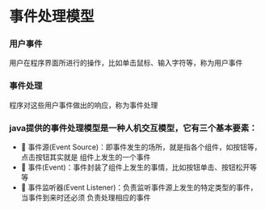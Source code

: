 # 事件处理模型

### 用户事件
用户在程序界面所进行的操作，比如单击鼠标、输入字符等，称为用户事件  

### 事件处理
程序对这些用户事件做出的响应，称为事件处理

### java提供的事件处理模型是一种人机交互模型，它有三个基本要素：
+ :horse: 事件源(Event Source)：即事件发生的场所，就是指各个组件，如按钮等，点击按钮其实就是
组件上发生的一个事件
+ :poodle: 事件(Event)：事件封装了组件上发生的事情，比如按钮单击、按钮松开等等
+ :shell: 事件监听器(Event Listener)：负责监听事件源上发生的特定类型的事件，当事件到来时还必须
负责处理相应的事件